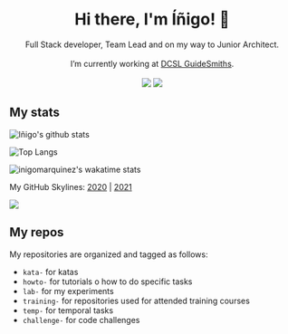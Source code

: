 <h1 align="center">
Hi there, I'm Íñigo! 👋
</h1>

<p align='center'>
  Full Stack developer, Team Lead and on my way to Junior Architect.<br/><br/>
  I’m currently working at <a href=https://github.com/guidesmiths>DCSL GuideSmiths</a>.<br/><br/>
  <a href="https://github.com/inigomarquinez?tab=repositories" target="_blank"><img src="https://img.shields.io/badge/GitHub-100000?style=for-the-badge&logo=github&logoColor=white"  /></a>
  <a href="https://www.linkedin.com/in/inigo-marquinez/" target="_blank"><img src="https://img.shields.io/badge/LinkedIn-0077B5?style=for-the-badge&logo=linkedin&logoColor=white" /></a>
</p>

## My stats

![Iñigo's github stats](https://github-readme-stats.vercel.app/api?username=inigomarquinez&count_private=true&show_icons=true&theme=dark)

![Top Langs](https://github-readme-stats.vercel.app/api/top-langs/?username=inigomarquinez&langs_count=10&theme=dark&layout=compact)

![inigomarquinez's wakatime stats](https://github-readme-stats.vercel.app/api/wakatime?username=inigomarquinez&theme=dark&layout=compact)

My GitHub Skylines: [2020](https://skyline.github.com/inigomarquinez/2020) | [2021](https://skyline.github.com/inigomarquinez/2021)

<a href="#"><img src="https://badges.pufler.dev/visits/inigomarquinez/inigomarquinez"></a>

## My repos

My repositories are organized and tagged as follows:

- `kata-` for katas
- `howto-` for tutorials o how to do specific tasks
- `lab-` for my experiments
- `training-` for repositories used for attended training courses
- `temp-` for temporal tasks
- `challenge-` for code challenges

<!--
![inigomarquinez's wakatime stats](https://wakatime.com/share/@inigomarquinez/c794cf97-1875-41d1-93ca-f81f743dbab0.svg)
-->

<!--
Badges: https://github.com/alexandresanlim/Badges4-README.md-Profile
Shields: https://shields.io/

Here are some ideas to get you started:

- 🔭 I’m currently working on ...
- 🌱 I’m currently learning ...
- 👯 I’m looking to collaborate on ...
- 🤔 I’m looking for help with ...
- 💬 Ask me about ...
- 📫 How to reach me: ...
- 😄 Pronouns: ...
- ⚡ Fun fact: ...
-->
